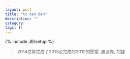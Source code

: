 ```yaml
---
layout: post
title: "to ben ben"
description: ""
category: 
tags: []
---
```

{% include JB/setup %}

>2014总算完成了2013没完成的2012的愿望, 遇见你, 刘婕
